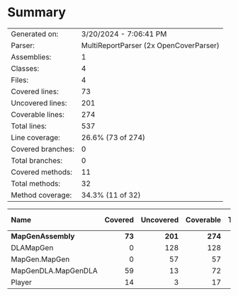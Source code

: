 ﻿# Summary
|||
|:---|:---|
| Generated on: | 3/20/2024 - 7:06:41 PM |
| Parser: | MultiReportParser (2x OpenCoverParser) |
| Assemblies: | 1 |
| Classes: | 4 |
| Files: | 4 |
| Covered lines: | 73 |
| Uncovered lines: | 201 |
| Coverable lines: | 274 |
| Total lines: | 537 |
| Line coverage: | 26.6% (73 of 274) |
| Covered branches: | 0 |
| Total branches: | 0 |
| Covered methods: | 11 |
| Total methods: | 32 |
| Method coverage: | 34.3% (11 of 32) |

|**Name**|**Covered**|**Uncovered**|**Coverable**|**Total**|**Line coverage**|**Covered**|**Total**|**Branch coverage**|**Covered**|**Total**|**Method coverage**|
|:---|---:|---:|---:|---:|---:|---:|---:|---:|---:|---:|---:|
|**MapGenAssembly**|**73**|**201**|**274**|**537**|**26.6%**|**0**|**0**|****|**11**|**32**|**34.3%**|
|DLAMapGen|0|128|128|194|0%|0|0||0|17|0%|
|MapGen.MapGen|0|57|57|101|0%|0|0||0|4|0%|
|MapGenDLA.MapGenDLA|59|13|72|179|81.9%|0|0||8|8|100%|
|Player|14|3|17|63|82.3%|0|0||3|3|100%|
